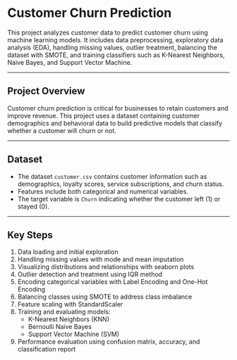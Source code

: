 # Customer Churn Prediction

This project analyzes customer data to predict customer churn using machine learning models. It includes data preprocessing, exploratory data analysis (EDA), handling missing values, outlier treatment, balancing the dataset with SMOTE, and training classifiers such as K-Nearest Neighbors, Naive Bayes, and Support Vector Machine.

---

## Project Overview

Customer churn prediction is critical for businesses to retain customers and improve revenue. This project uses a dataset containing customer demographics and behavioral data to build predictive models that classify whether a customer will churn or not.

---

## Dataset

- The dataset `customer.csv` contains customer information such as demographics, loyalty scores, service subscriptions, and churn status.
- Features include both categorical and numerical variables.
- The target variable is `Churn` indicating whether the customer left (1) or stayed (0).

---

## Key Steps

1. Data loading and initial exploration
2. Handling missing values with mode and mean imputation
3. Visualizing distributions and relationships with seaborn plots
4. Outlier detection and treatment using IQR method
5. Encoding categorical variables with Label Encoding and One-Hot Encoding
6. Balancing classes using SMOTE to address class imbalance
7. Feature scaling with StandardScaler
8. Training and evaluating models:
    - K-Nearest Neighbors (KNN)
    - Bernoulli Naive Bayes
    - Support Vector Machine (SVM)
9. Performance evaluation using confusion matrix, accuracy, and classification report




